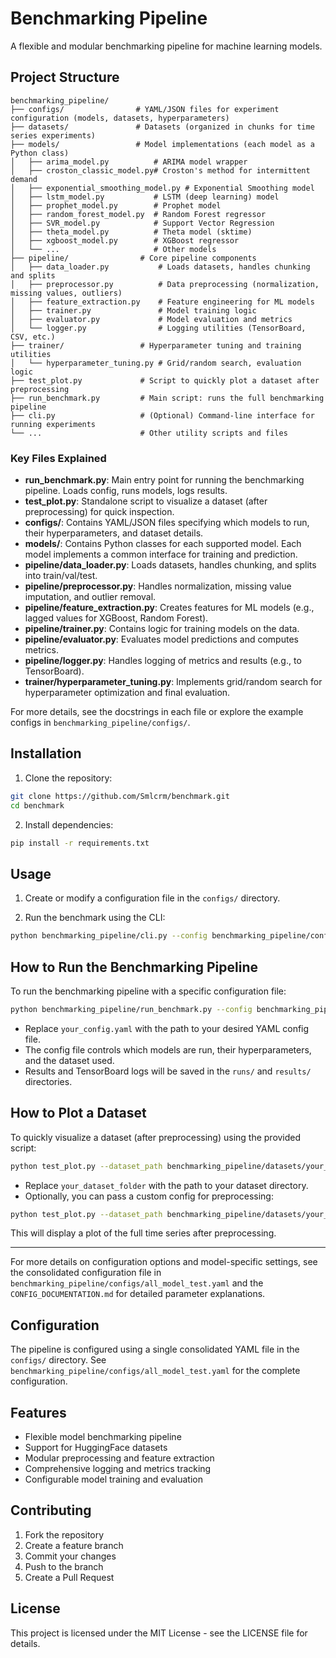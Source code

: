# Benchmarking Pipeline

A flexible and modular benchmarking pipeline for machine learning models.

## Project Structure

```
benchmarking_pipeline/
├── configs/                # YAML/JSON files for experiment configuration (models, datasets, hyperparameters)
├── datasets/               # Datasets (organized in chunks for time series experiments)
├── models/                 # Model implementations (each model as a Python class)
│   ├── arima_model.py          # ARIMA model wrapper
│   ├── croston_classic_model.py# Croston's method for intermittent demand
│   ├── exponential_smoothing_model.py # Exponential Smoothing model
│   ├── lstm_model.py           # LSTM (deep learning) model
│   ├── prophet_model.py        # Prophet model
│   ├── random_forest_model.py  # Random Forest regressor
│   ├── SVR_model.py            # Support Vector Regression
│   ├── theta_model.py          # Theta model (sktime)
│   ├── xgboost_model.py        # XGBoost regressor
│   └── ...                     # Other models
├── pipeline/                # Core pipeline components
│   ├── data_loader.py           # Loads datasets, handles chunking and splits
│   ├── preprocessor.py          # Data preprocessing (normalization, missing values, outliers)
│   ├── feature_extraction.py    # Feature engineering for ML models
│   ├── trainer.py               # Model training logic
│   ├── evaluator.py             # Model evaluation and metrics
│   └── logger.py                # Logging utilities (TensorBoard, CSV, etc.)
├── trainer/                 # Hyperparameter tuning and training utilities
│   └── hyperparameter_tuning.py # Grid/random search, evaluation logic
├── test_plot.py             # Script to quickly plot a dataset after preprocessing
├── run_benchmark.py         # Main script: runs the full benchmarking pipeline
├── cli.py                   # (Optional) Command-line interface for running experiments
└── ...                      # Other utility scripts and files
```

### Key Files Explained

- **run_benchmark.py**: Main entry point for running the benchmarking pipeline. Loads config, runs models, logs results.
- **test_plot.py**: Standalone script to visualize a dataset (after preprocessing) for quick inspection.
- **configs/**: Contains YAML/JSON files specifying which models to run, their hyperparameters, and dataset details.
- **models/**: Contains Python classes for each supported model. Each model implements a common interface for training and prediction.
- **pipeline/data_loader.py**: Loads datasets, handles chunking, and splits into train/val/test.
- **pipeline/preprocessor.py**: Handles normalization, missing value imputation, and outlier removal.
- **pipeline/feature_extraction.py**: Creates features for ML models (e.g., lagged values for XGBoost, Random Forest).
- **pipeline/trainer.py**: Contains logic for training models on the data.
- **pipeline/evaluator.py**: Evaluates model predictions and computes metrics.
- **pipeline/logger.py**: Handles logging of metrics and results (e.g., to TensorBoard).
- **trainer/hyperparameter_tuning.py**: Implements grid/random search for hyperparameter optimization and final evaluation.

For more details, see the docstrings in each file or explore the example configs in `benchmarking_pipeline/configs/`.

## Installation

1. Clone the repository:
```bash
git clone https://github.com/Smlcrm/benchmark.git
cd benchmark
```

2. Install dependencies:
```bash
pip install -r requirements.txt
```

## Usage

1. Create or modify a configuration file in the `configs/` directory.

2. Run the benchmark using the CLI:
```bash
python benchmarking_pipeline/cli.py --config benchmarking_pipeline/configs/all_model_test.yaml
```

## How to Run the Benchmarking Pipeline

To run the benchmarking pipeline with a specific configuration file:

```bash
python benchmarking_pipeline/run_benchmark.py --config benchmarking_pipeline/configs/all_model_test.yaml
```

- Replace `your_config.yaml` with the path to your desired YAML config file.
- The config file controls which models are run, their hyperparameters, and the dataset used.
- Results and TensorBoard logs will be saved in the `runs/` and `results/` directories.

## How to Plot a Dataset

To quickly visualize a dataset (after preprocessing) using the provided script:

```bash
python test_plot.py --dataset_path benchmarking_pipeline/datasets/your_dataset_folder
```

- Replace `your_dataset_folder` with the path to your dataset directory.
- Optionally, you can pass a custom config for preprocessing:

```bash
python test_plot.py --dataset_path benchmarking_pipeline/datasets/your_dataset_folder --config benchmarking_pipeline/configs/all_model_test.yaml
```

This will display a plot of the full time series after preprocessing.

---

For more details on configuration options and model-specific settings, see the consolidated configuration file in `benchmarking_pipeline/configs/all_model_test.yaml` and the `CONFIG_DOCUMENTATION.md` for detailed parameter explanations.

## Configuration

The pipeline is configured using a single consolidated YAML file in the `configs/` directory. See `benchmarking_pipeline/configs/all_model_test.yaml` for the complete configuration.

## Features

- Flexible model benchmarking pipeline
- Support for HuggingFace datasets
- Modular preprocessing and feature extraction
- Comprehensive logging and metrics tracking
- Configurable model training and evaluation

## Contributing

1. Fork the repository
2. Create a feature branch
3. Commit your changes
4. Push to the branch
5. Create a Pull Request

## License

This project is licensed under the MIT License - see the LICENSE file for details.
